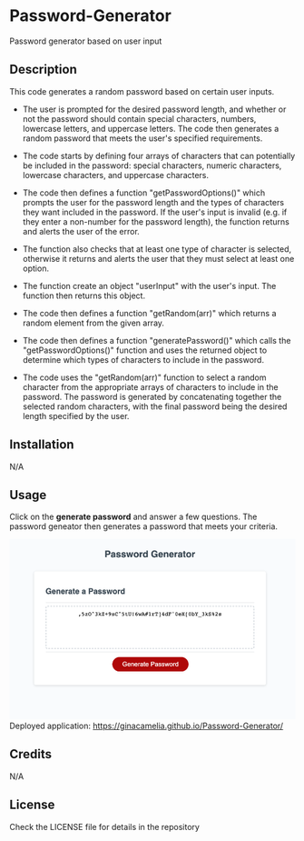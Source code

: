 # Password-Generator
Password generator based on user input

## Description

This code generates a random password based on certain user inputs. 
* The user is prompted for the desired password length, and whether or not the password should contain special characters, numbers, lowercase letters, and uppercase letters. The code then generates a random password that meets the user's specified requirements.

* The code starts by defining four arrays of characters that can potentially be included in the password: special characters, numeric characters, lowercase characters, and uppercase characters. 
* The code then defines a function "getPasswordOptions()" which prompts the user for the password length and the types of characters they want included in the password. If the user's input is invalid (e.g. if they enter a non-number for the password length), the function returns and alerts the user of the error.

* The function also checks that at least one type of character is selected, otherwise it returns and alerts the user that they must select at least one option.

* The function create an object "userInput" with the user's input. The function then returns this object.

* The code then defines a function "getRandom(arr)" which returns a random element from the given array.

* The code then defines a function "generatePassword()" which calls the "getPasswordOptions()" function and uses the returned object to determine which types of characters to include in the password.

* The code uses the "getRandom(arr)" function to select a random character from the appropriate arrays of characters to include in the password. The password is generated by concatenating together the selected random characters, with the final password being the desired length specified by the user.

## Installation

N/A

## Usage

Click on the **generate password** and answer a few questions. The password geneator then generates a password that meets your criteria. 

![](./resources/ss-password-generator.png)
Deployed application: https://ginacamelia.github.io/Password-Generator/



## Credits

N/A

## License

Check the LICENSE file for details in the repository